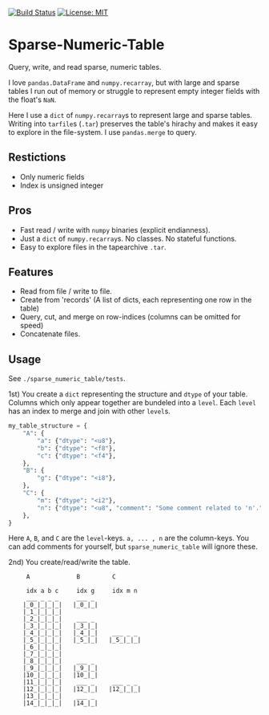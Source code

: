 [![Build Status](https://travis-ci.com/cherenkov-plenoscope/sparse_numeric_table.svg?branch=master)](https://travis-ci.com/cherenkov-plenoscope/sparse_numeric_table)
[![License: MIT](https://img.shields.io/badge/License-MIT-yellow.svg)](https://opensource.org/licenses/MIT)


Sparse-Numeric-Table
====================

Query, write, and read sparse, numeric tables.

I love ```pandas.DataFrame``` and ```numpy.recarray```, but with large and sparse tables I run out of memory or struggle to represent empty integer fields with the float's ```NaN```.

Here I use a ```dict``` of ```numpy.recarray```s to represent large and sparse tables.
Writing into ```tarfile```s (```.tar```) preserves the table's hirachy and makes it easy to explore in the file-system. I use ```pandas.merge``` to query.

Restictions
-----------
- Only numeric fields
- Index is unsigned integer

Pros
----
- Fast read / write with ```numpy``` binaries (explicit endianness).
- Just a ```dict``` of ```numpy.recarray```s. No classes. No stateful functions.
- Easy to explore files in the tapearchive ```.tar```.

Features
--------
- Read from file / write to file.
- Create from 'records' (A list of dicts, each representing one row in the table)
- Query, cut, and merge on row-indices (columns can be omitted for speed)
- Concatenate files.

Usage
-----
See ```./sparse_numeric_table/tests```.

1st) You create a ```dict``` representing the structure and ```dtype``` of your table.
Columns which only appear together are bundeled into a ```level```. Each ```level``` has an index to merge and join with other ```level```s.

```python
my_table_structure = {
    "A": {
        "a": {"dtype": "<u8"},
        "b": {"dtype": "<f8"},
        "c": {"dtype": "<f4"},
    },
    "B": {
        "g": {"dtype": "<i8"},
    },
    "C": {
        "m": {"dtype": "<i2"},
        "n": {"dtype": "<u8", "comment": "Some comment related to 'n'."},
    },
}
```
Here ```A```, ```B```, and ```C``` are the ```level```-keys. ```a, ... , n``` are the column-keys.
You can add comments for yourself, but ```sparse_numeric_table``` will ignore these.

2nd) You create/read/write the table.


```
     A             B         C

     idx a b c     idx g     idx m n
     ___ _ _ _     ___ _
    |_0_|_|_|_|   |_0_|_|
    |_1_|_|_|_|
    |_2_|_|_|_|    ___ _
    |_3_|_|_|_|   |_3_|_|
    |_4_|_|_|_|   |_4_|_|    ___ _ _
    |_5_|_|_|_|   |_5_|_|   |_5_|_|_|
    |_6_|_|_|_|
    |_7_|_|_|_|
    |_8_|_|_|_|    ___ _
    |_9_|_|_|_|   |_9_|_|
    |10_|_|_|_|   |10_|_|
    |11_|_|_|_|    ___ _     ___ _ _
    |12_|_|_|_|   |12_|_|   |12_|_|_|
    |13_|_|_|_|    ___ _
    |14_|_|_|_|   |14_|_|
```

